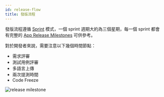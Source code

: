 ```yaml
---
id: release-flow
title: 發版流程
---
```


發版流程遵循 [Sprint](https://www.scrum.org/resources/what-is-a-sprint-in-scrum) 模式，一個 sprint 週期大約為三個星期，每一個 sprint 都會有完整的 [App Release Milestones](https://docs.google.com/presentation/d/1JIZzya8jywGDejA4X8Nwx8tntmHsxmEpowoOXYtfaIc/edit#slide=id.gaed8392ba1_5_230) 可供參考。

對於開發者來說，需要注意以下幾個時間節點：

* 需求評審
* 測試用例評審
* 多語言上傳
* 兩次提測時間
* Code Freeze

![release milestone](https://static.devfdg.net/image/julia/release-milestone.png)